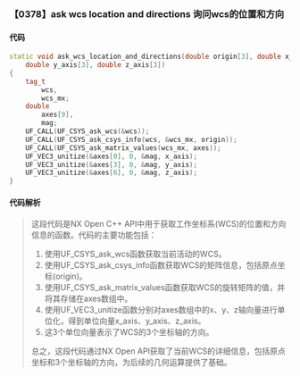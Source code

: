 ### 【0378】ask wcs location and directions 询问wcs的位置和方向

#### 代码

```cpp
static void ask_wcs_location_and_directions(double origin[3], double x_axis[3], 
    double y_axis[3], double z_axis[3])
{
    tag_t
        wcs,
        wcs_mx;
    double
        axes[9],
        mag;
    UF_CALL(UF_CSYS_ask_wcs(&wcs));
    UF_CALL(UF_CSYS_ask_csys_info(wcs, &wcs_mx, origin));
    UF_CALL(UF_CSYS_ask_matrix_values(wcs_mx, axes));
    UF_VEC3_unitize(&axes[0], 0, &mag, x_axis);
    UF_VEC3_unitize(&axes[3], 0, &mag, y_axis);
    UF_VEC3_unitize(&axes[6], 0, &mag, z_axis);
}

```

#### 代码解析

> 这段代码是NX Open C++ API中用于获取工作坐标系(WCS)的位置和方向信息的函数。代码的主要功能包括：
>
> 1. 使用UF_CSYS_ask_wcs函数获取当前活动的WCS。
> 2. 使用UF_CSYS_ask_csys_info函数获取WCS的矩阵信息，包括原点坐标(origin)。
> 3. 使用UF_CSYS_ask_matrix_values函数获取WCS的旋转矩阵的值，并将其存储在axes数组中。
> 4. 使用UF_VEC3_unitize函数分别对axes数组中的x、y、z轴向量进行单位化，得到单位向量x_axis、y_axis、z_axis。
> 5. 这3个单位向量表示了WCS的3个坐标轴的方向。
>
> 总之，这段代码通过NX Open API获取了当前WCS的详细信息，包括原点坐标和3个坐标轴的方向，为后续的几何运算提供了基础。
>
